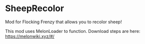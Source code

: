 # SheepRecolor
Mod for Flocking Frenzy that allows you to recolor sheep!

This mod uses MelonLoader to function.
Download steps are here: https://melonwiki.xyz/#/
